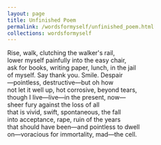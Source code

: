 ```yaml
---
layout: page
title: Unfinished Poem
permalink: /wordsformyself/unfinished_poem.html
collections: wordsformyself
---
```


<p>Rise, walk, clutching the walker's rail,<br>
lower myself painfully into the easy chair,<br>
ask for books, writing paper, lunch, in the jail <br>
of myself. Say thank you. Smile. Despair <br>
&mdash;pointless, destructive&mdash;but oh how<br>
not let it well up, hot corrosive, beyond tears, <br>
though I live&mdash;live&mdash;in the present, now&mdash;<br>
sheer fury against the loss of all<br>
that is vivid, swift, spontaneous, the fall <br>
into acceptance, rape, ruin of the years<br>
that should have been&mdash;and pointless to dwell <br>
on&mdash;voracious for immortality, mad&mdash;the cell.</p>